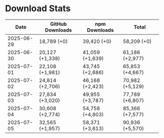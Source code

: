 # Download Stats

| Date       | GitHub Downloads | npm Downloads   | Total           |
| ---------- | ---------------- | --------------- | --------------- |
| 2025-06-29 | 18,789 (+0)      | 39,420 (+0)     | 58,209 (+0)     |
| 2025-06-30 | 20,127 (+1,338)  | 41,059 (+1,639) | 61,186 (+2,977) |
| 2025-07-01 | 22,108 (+1,981)  | 43,745 (+2,686) | 65,853 (+4,667) |
| 2025-07-02 | 24,814 (+2,706)  | 46,168 (+2,423) | 70,982 (+5,129) |
| 2025-07-03 | 27,834 (+3,020)  | 49,955 (+3,787) | 77,789 (+6,807) |
| 2025-07-04 | 30,608 (+2,774)  | 54,758 (+4,803) | 85,366 (+7,577) |
| 2025-07-05 | 32,565 (+1,957)  | 58,371 (+3,613) | 90,936 (+5,570) |

